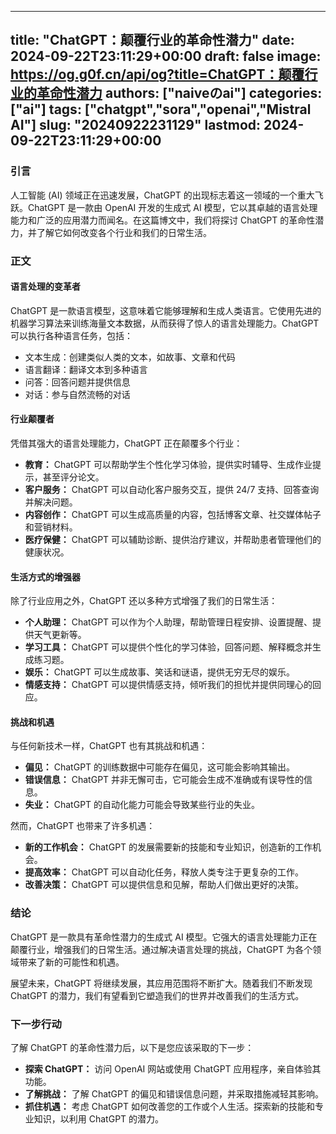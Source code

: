 
---
title: "ChatGPT：颠覆行业的革命性潜力"
date: 2024-09-22T23:11:29+00:00
draft: false
image: https://og.g0f.cn/api/og?title=ChatGPT：颠覆行业的革命性潜力
authors: ["naiveのai"]
categories: ["ai"]
tags: ["chatgpt","sora","openai","Mistral AI"]
slug: "20240922231129"
lastmod: 2024-09-22T23:11:29+00:00
---
### 引言

人工智能 (AI) 领域正在迅速发展，ChatGPT 的出现标志着这一领域的一个重大飞跃。ChatGPT 是一款由 OpenAI 开发的生成式 AI 模型，它以其卓越的语言处理能力和广泛的应用潜力而闻名。在这篇博文中，我们将探讨 ChatGPT 的革命性潜力，并了解它如何改变各个行业和我们的日常生活。

### 正文

#### 语言处理的变革者

ChatGPT 是一款语言模型，这意味着它能够理解和生成人类语言。它使用先进的机器学习算法来训练海量文本数据，从而获得了惊人的语言处理能力。ChatGPT 可以执行各种语言任务，包括：

- 文本生成：创建类似人类的文本，如故事、文章和代码
- 语言翻译：翻译文本到多种语言
- 问答：回答问题并提供信息
- 对话：参与自然流畅的对话

#### 行业颠覆者

凭借其强大的语言处理能力，ChatGPT 正在颠覆多个行业：

- **教育：** ChatGPT 可以帮助学生个性化学习体验，提供实时辅导、生成作业提示，甚至评分论文。
- **客户服务：** ChatGPT 可以自动化客户服务交互，提供 24/7 支持、回答查询并解决问题。
- **内容创作：** ChatGPT 可以生成高质量的内容，包括博客文章、社交媒体帖子和营销材料。
- **医疗保健：** ChatGPT 可以辅助诊断、提供治疗建议，并帮助患者管理他们的健康状况。

#### 生活方式的增强器

除了行业应用之外，ChatGPT 还以多种方式增强了我们的日常生活：

- **个人助理：** ChatGPT 可以作为个人助理，帮助管理日程安排、设置提醒、提供天气更新等。
- **学习工具：** ChatGPT 可以提供个性化的学习体验，回答问题、解释概念并生成练习题。
- **娱乐：** ChatGPT 可以生成故事、笑话和谜语，提供无穷无尽的娱乐。
- **情感支持：** ChatGPT 可以提供情感支持，倾听我们的担忧并提供同理心的回应。

#### 挑战和机遇

与任何新技术一样，ChatGPT 也有其挑战和机遇：

- **偏见：** ChatGPT 的训练数据中可能存在偏见，这可能会影响其输出。
- **错误信息：** ChatGPT 并非无懈可击，它可能会生成不准确或有误导性的信息。
- **失业：** ChatGPT 的自动化能力可能会导致某些行业的失业。

然而，ChatGPT 也带来了许多机遇：

- **新的工作机会：** ChatGPT 的发展需要新的技能和专业知识，创造新的工作机会。
- **提高效率：** ChatGPT 可以自动化任务，释放人类专注于更复杂的工作。
- **改善决策：** ChatGPT 可以提供信息和见解，帮助人们做出更好的决策。

### 结论

ChatGPT 是一款具有革命性潜力的生成式 AI 模型。它强大的语言处理能力正在颠覆行业，增强我们的日常生活。通过解决语言处理的挑战，ChatGPT 为各个领域带来了新的可能性和机遇。

展望未来，ChatGPT 将继续发展，其应用范围将不断扩大。随着我们不断发现 ChatGPT 的潜力，我们有望看到它塑造我们的世界并改善我们的生活方式。

### 下一步行动

了解 ChatGPT 的革命性潜力后，以下是您应该采取的下一步：

- **探索 ChatGPT：** 访问 OpenAI 网站或使用 ChatGPT 应用程序，亲自体验其功能。
- **了解挑战：** 了解 ChatGPT 的偏见和错误信息问题，并采取措施减轻其影响。
- **抓住机遇：** 考虑 ChatGPT 如何改善您的工作或个人生活。探索新的技能和专业知识，以利用 ChatGPT 的潜力。